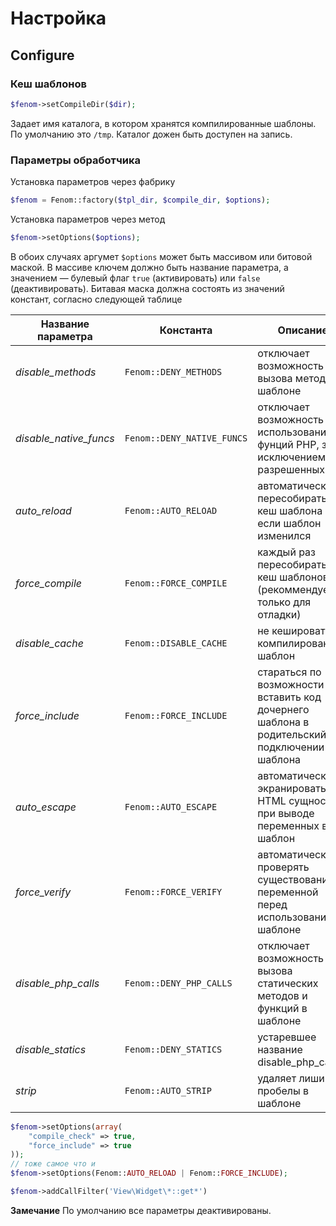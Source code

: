 Настройка
=========

## Configure

### Кеш шаблонов

```php
$fenom->setCompileDir($dir);
```

Задает имя каталога, в котором хранятся компилированные шаблоны. По умолчанию это `/tmp`. Каталог дожен быть доступен на запись.

### Параметры обработчика

Установка параметров через фабрику
```php
$fenom = Fenom::factory($tpl_dir, $compile_dir, $options);
```

Установка параметров через метод
```php
$fenom->setOptions($options);
```
В обоих случаях аргумет `$options` может быть массивом или битовой маской.
В массиве ключем должно быть название параметра, а значением — булевый флаг `true` (активировать) или `false` (деактивировать).
Битавая маска должна состоять из значений констант, согласно следующей таблице

| Название параметра     | Константа                 | Описание  | Эффект  |
| ---------------------- | ------------------------- | ------------ | ------- |
| *disable_methods*      | `Fenom::DENY_METHODS`     | отключает возможность вызова методов в шаблоне  | |
| *disable_native_funcs* | `Fenom::DENY_NATIVE_FUNCS`| отключает возможность использования фунций PHP, за исключением разрешенных  | |
| *auto_reload*          | `Fenom::AUTO_RELOAD`      | автоматически пересобирать кеш шаблона если шаблон изменился | понижает производительность |
| *force_compile*        | `Fenom::FORCE_COMPILE`    | каждый раз пересобирать кеш шаблонов (рекоммендуется только для отладки)| очень сильно понижает производительность |
| *disable_cache*        | `Fenom::DISABLE_CACHE`    | не кешировать компилированный шаблон | эпично понижает производительность |
| *force_include*        | `Fenom::FORCE_INCLUDE`    | стараться по возможности вставить код дочернего шаблона в родительский при подключении шаблона  | повышает производительность, увеличивает размер файлов в кеше, уменьшает количество файлов в кеше |
| *auto_escape*          | `Fenom::AUTO_ESCAPE`      | автоматически экранировать HTML сущности при выводе переменных в шаблон | понижает производительность |
| *force_verify*         | `Fenom::FORCE_VERIFY`     | автоматически проверять существование переменной перед использованием в шаблоне | понижает производительность |
| *disable_php_calls*    | `Fenom::DENY_PHP_CALLS`   | отключает возможность вызова статических методов и функций в шаблоне | |
| *disable_statics*      | `Fenom::DENY_STATICS`     | устаревшее название disable_php_calls | |
| *strip*                | `Fenom::AUTO_STRIP`       | удаляет лишиние пробелы в шаблоне | уменьшает размер кеша |

```php
$fenom->setOptions(array(
    "compile_check" => true,
    "force_include" => true
));
// тоже самое что и
$fenom->setOptions(Fenom::AUTO_RELOAD | Fenom::FORCE_INCLUDE);
```

```php
$fenom->addCallFilter('View\Widget\*::get*')
```

**Замечание**
По умолчанию все параметры деактивированы.
